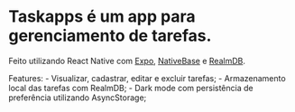 # Taskapps é um app para gerenciamento de tarefas.

Feito utilizando React Native com [Expo](https://docs.expo.dev/), [NativeBase](https://nativebase.io/) e [RealmDB](https://realm.io/).

Features:
    - Visualizar, cadastrar, editar e excluir tarefas;
    - Armazenamento local das tarefas com RealmDB;
    - Dark mode com persistência de preferência utilizando AsyncStorage;
